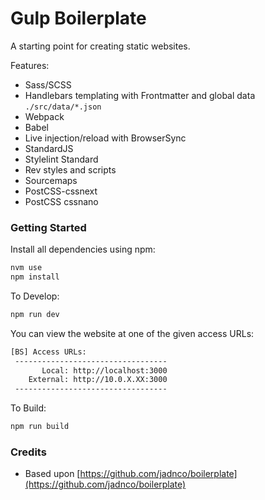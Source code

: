 # Gulp Boilerplate

A starting point for creating static websites.

Features:
* Sass/SCSS
* Handlebars templating with Frontmatter and global data `./src/data/*.json`
* Webpack
* Babel
* Live injection/reload with BrowserSync
* StandardJS
* Stylelint Standard
* Rev styles and scripts
* Sourcemaps
* PostCSS-cssnext
* PostCSS cssnano

### Getting Started

Install all dependencies using npm:

```sh
nvm use
npm install
```

To Develop:

```sh
npm run dev
```

You can view the website at one of the given access URLs:

```sh
[BS] Access URLs:
 ----------------------------------
       Local: http://localhost:3000
    External: http://10.0.X.XX:3000
 ----------------------------------
```

To Build:

```sh
npm run build
```

### Credits

- Based upon [https://github.com/jadnco/boilerplate](https://github.com/jadnco/boilerplate)

